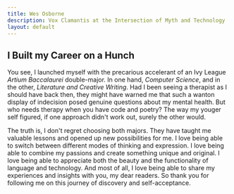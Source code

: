 ```yaml
---
title: Wes Osborne
description: Vox Clamantis at the Intersection of Myth and Technology 
layout: default
---
```


## I Built my Career on a Hunch 
You see, I launched myself with the precarious accelerant of an Ivy League *Artium Baccalaurei* double-major. In one hand, *Computer Science*, and in the other, *Literature and Creative Writing*. Had I been seeing a therapist as I should have back then, they might have warned me that such a wanton display of indecision posed genuine questions about my mental health. But who needs therapy when you have code and poetry? The way my youger self figured, if one approach didn't work out, surely the other would.

The truth is, I don't regret choosing both majors. They have taught me valuable lessons and opened up new possibilities for me. I love being able to switch between different modes of thinking and expression. I love being able to combine my passions and create something unique and original. I love being able to appreciate both the beauty and the functionality of language and technology. And most of all, I love being able to share my experiences and insights with you, my dear readers. So thank you for following me on this journey of discovery and self-acceptance. 



